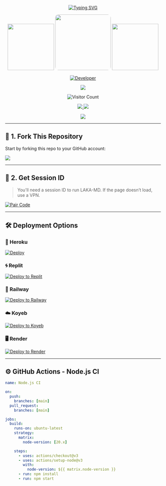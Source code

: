<!-- Typing SVG Header -->
<p align="center">
  <a href="https://git.io/typing-svg">
    <img src="https://readme-typing-svg.demolab.com?font=Black+Ops+One&size=70&pause=1000&color=B700FB&center=true&width=1000&height=120&lines=LAKA-MD-V3.0.0" alt="Typing SVG" />
  </a>
</p>

<!-- Decorative Images -->
<p align="center">
  <img src="https://i.imgur.com/LyHic3i.gif" width="150" />
  <img src="https://files.catbox.moe/onjpot.jpg" width="180" style="border-radius: 10px;" />
  <img src="https://i.imgur.com/LyHic3i.gif" width="150" />
</p>

<!-- Author Badge -->
<p align="center">
  <a href="https://github.com/mrlaka">
    <img title="Developer" src="https://img.shields.io/badge/Author-Mr%20Laka-FF7604?style=flat-square&logo=github" />
  </a>
</p>

<!-- WhatsApp Channel Badge -->
<div align="center">
  <a href="https://whatsapp.com/channel/0029Vb10Jv560eBfnX6Jaa3Y">
    <img src="https://img.shields.io/badge/Join-WhatsApp%20Channel-25D366?style=for-the-badge&logo=whatsapp" />
  </a>
</div>

<!-- Visitor Count -->
<p align="center">
  <img src="https://profile-counter.glitch.me/laka-md/count.svg" alt="Visitor Count" />
</p>

<!-- Repo Info -->
<p align="center">
  <a href="https://github.com/mrlaka/Laka-Md-v3">
    <img src="https://img.shields.io/static/v1?label=Language&message=English&color=darkpink&style=flat-square" />
  </a>
  <img src="https://komarev.com/ghpvc/?username=mrlaka&label=VIEWS&style=flat-square&color=blue" />
</p>

<p align="center">
  <a href="https://github.com/mrlaka/Laka-Md-v3">
    <img src="https://img.shields.io/badge/Release-v3.0.0-cyan?style=for-the-badge" />
  </a>
</p>

<hr>

## 🚀 1. Fork This Repository

Start by forking this repo to your GitHub account:

<a href="https://github.com/mrlaka/Laka-Md-v3/fork">
  <img src="https://img.shields.io/badge/FORK-LAKA,MD-blue?style=for-the-badge&logo=github" />
</a>

---

## 🔑 2. Get Session ID

> You'll need a session ID to run LAKA-MD. If the page doesn’t load, use a VPN.

<a href="https://lakaweb-6d1063b2401b.herokuapp.com/pair" target="_blank">
  <img alt="Pair Code" src="https://img.shields.io/badge/Get%20Pairing%20Code-0076D2?style=for-the-badge&logo=opencv&logoColor=black" />
</a>

---

## 🛠️ Deployment Options

### 🚀 Heroku  
[![Deploy](https://www.herokucdn.com/deploy/button.svg)](https://dashboard.heroku.com/new?template=https://github.com/mrlaka/Laka-Md-v3)

### 🌀 Replit  
[![Deploy to Replit](https://img.shields.io/badge/Deploy%20to%20Replit-6678CC?style=for-the-badge&logo=replit&logoColor=white)](https://replit.com/github.com/mrlaka/Laka-Md-v3)

### 🚉 Railway  
[![Deploy to Railway](https://img.shields.io/badge/Deploy%20to%20Railway-black?style=for-the-badge&logo=railway&logoColor=white)](https://railway.app/new/template/6KyYkk?referralCode=mrlaka)

### ☁️ Koyeb  
[![Deploy to Koyeb](https://img.shields.io/badge/Deploy%20to%20Koyeb-orange?style=for-the-badge&logo=koyeb&logoColor=white)](https://app.koyeb.com/deploy?type=git&repository=https://github.com/mrlaka/Laka-Md-v3-v3)

### 🖥 Render  
[![Deploy to Render](https://img.shields.io/badge/Deploy%20to%20Render-green?style=for-the-badge&logo=render&logoColor=white)](https://dashboard.render.com/deploy/srv-cjjm8m9k9qfdl8c2fnb0?repo=https://github.com/mrlaka/Laka-Md-v3)

---

## ⚙️ GitHub Actions - Node.js CI

```yaml
name: Node.js CI

on:
  push:
    branches: [main]
  pull_request:
    branches: [main]

jobs:
  build:
    runs-on: ubuntu-latest
    strategy:
      matrix:
        node-version: [20.x]

    steps:
      - uses: actions/checkout@v3
      - uses: actions/setup-node@v3
        with:
          node-version: ${{ matrix.node-version }}
      - run: npm install
      - run: npm start